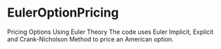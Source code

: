 # EulerOptionPricing
Pricing Options Using Euler Theory
The code uses Euler Implicit, Explicit and Crank-Nicholson Method to price an American option.
